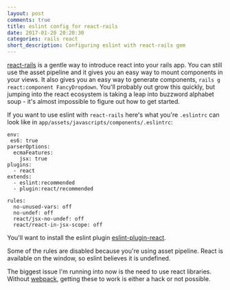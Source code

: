 ```yaml
---
layout: post
comments: true
title: eslint config for react-rails
date: 2017-01-20 20:20:30
categories: rails react
short_description: Configuring eslint with react-rails gem
---
```


[react-rails](https://github.com/reactjs/react-rails) is a gentle way to introduce react into your rails app.
You can still use the asset pipeline and it gives you an easy way to mount components in your views.
It also gives you an easy way to generate components, `rails g react:component FancyDropdown`.
You'll probably out grow this quickly, but jumping into the react ecosystem is taking a leap into
buzzword alphabet soup - it's almost impossible to figure out how to get started.

If you want to use eslint with `react-rails` here's what you're `.eslintrc` can look like in
`app/assets/javascripts/components/.eslintrc`:

```
env:
 es6: true
parserOptions:
  ecmaFeatures:
    jsx: true
plugins:
  - react
extends:
  - eslint:recommended
  - plugin:react/recommended

rules:
  no-unused-vars: off
  no-undef: off
  react/jsx-no-undef: off
  react/react-in-jsx-scope: off
```

You'll want to install the eslint plugin [eslint-plugin-react](https://github.com/yannickcr/eslint-plugin-react).

Some of the rules are disabled because you're using asset pipeline. React is available on the window, so eslint
believes it is undefined.

The biggest issue I'm running into now is the need to use react libraries. Without [webpack](https://webpack.github.io/), getting these to work is either a hack or not possible.
